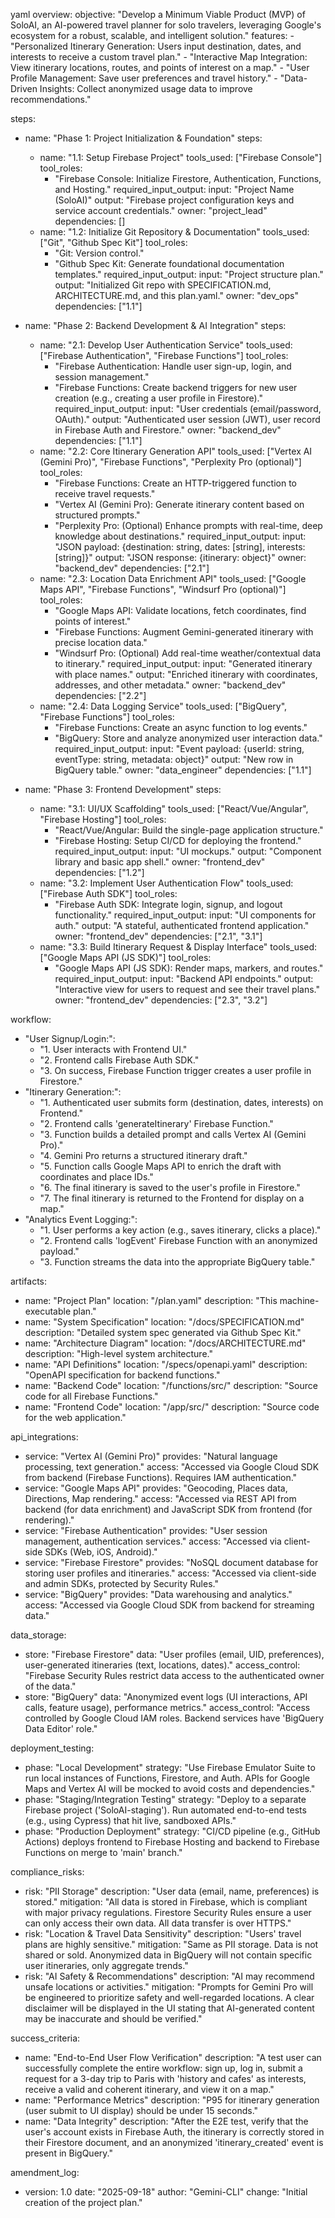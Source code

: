 yaml
overview:
  objective: "Develop a Minimum Viable Product (MVP) of SoloAI, an AI-powered travel planner for solo travelers, leveraging Google's ecosystem for a robust, scalable, and intelligent solution."
  features:
    - "Personalized Itinerary Generation: Users input destination, dates, and interests to receive a custom travel plan."
    - "Interactive Map Integration: View itinerary locations, routes, and points of interest on a map."
    - "User Profile Management: Save user preferences and travel history."
    - "Data-Driven Insights: Collect anonymized usage data to improve recommendations."

steps:
  - name: "Phase 1: Project Initialization & Foundation"
    steps:
      - name: "1.1: Setup Firebase Project"
        tools_used: ["Firebase Console"]
        tool_roles:
          - "Firebase Console: Initialize Firestore, Authentication, Functions, and Hosting."
        required_input_output:
          input: "Project Name (SoloAI)"
          output: "Firebase project configuration keys and service account credentials."
        owner: "project_lead"
        dependencies: []
      - name: "1.2: Initialize Git Repository & Documentation"
        tools_used: ["Git", "Github Spec Kit"]
        tool_roles:
          - "Git: Version control."
          - "Github Spec Kit: Generate foundational documentation templates."
        required_input_output:
          input: "Project structure plan."
          output: "Initialized Git repo with SPECIFICATION.md, ARCHITECTURE.md, and this plan.yaml."
        owner: "dev_ops"
        dependencies: ["1.1"]

  - name: "Phase 2: Backend Development & AI Integration"
    steps:
      - name: "2.1: Develop User Authentication Service"
        tools_used: ["Firebase Authentication", "Firebase Functions"]
        tool_roles:
          - "Firebase Authentication: Handle user sign-up, login, and session management."
          - "Firebase Functions: Create backend triggers for new user creation (e.g., creating a user profile in Firestore)."
        required_input_output:
          input: "User credentials (email/password, OAuth)."
          output: "Authenticated user session (JWT), user record in Firebase Auth and Firestore."
        owner: "backend_dev"
        dependencies: ["1.1"]
      - name: "2.2: Core Itinerary Generation API"
        tools_used: ["Vertex AI (Gemini Pro)", "Firebase Functions", "Perplexity Pro (optional)"]
        tool_roles:
          - "Firebase Functions: Create an HTTP-triggered function to receive travel requests."
          - "Vertex AI (Gemini Pro): Generate itinerary content based on structured prompts."
          - "Perplexity Pro: (Optional) Enhance prompts with real-time, deep knowledge about destinations."
        required_input_output:
          input: "JSON payload: {destination: string, dates: [string], interests: [string]}"
          output: "JSON response: {itinerary: object}"
        owner: "backend_dev"
        dependencies: ["2.1"]
      - name: "2.3: Location Data Enrichment API"
        tools_used: ["Google Maps API", "Firebase Functions", "Windsurf Pro (optional)"]
        tool_roles:
          - "Google Maps API: Validate locations, fetch coordinates, find points of interest."
          - "Firebase Functions: Augment Gemini-generated itinerary with precise location data."
          - "Windsurf Pro: (Optional) Add real-time weather/contextual data to itinerary."
        required_input_output:
          input: "Generated itinerary with place names."
          output: "Enriched itinerary with coordinates, addresses, and other metadata."
        owner: "backend_dev"
        dependencies: ["2.2"]
      - name: "2.4: Data Logging Service"
        tools_used: ["BigQuery", "Firebase Functions"]
        tool_roles:
          - "Firebase Functions: Create an async function to log events."
          - "BigQuery: Store and analyze anonymized user interaction data."
        required_input_output:
          input: "Event payload: {userId: string, eventType: string, metadata: object}"
          output: "New row in BigQuery table."
        owner: "data_engineer"
        dependencies: ["1.1"]

  - name: "Phase 3: Frontend Development"
    steps:
      - name: "3.1: UI/UX Scaffolding"
        tools_used: ["React/Vue/Angular", "Firebase Hosting"]
        tool_roles:
          - "React/Vue/Angular: Build the single-page application structure."
          - "Firebase Hosting: Setup CI/CD for deploying the frontend."
        required_input_output:
          input: "UI mockups."
          output: "Component library and basic app shell."
        owner: "frontend_dev"
        dependencies: ["1.2"]
      - name: "3.2: Implement User Authentication Flow"
        tools_used: ["Firebase Auth SDK"]
        tool_roles:
          - "Firebase Auth SDK: Integrate login, signup, and logout functionality."
        required_input_output:
          input: "UI components for auth."
          output: "A stateful, authenticated frontend application."
        owner: "frontend_dev"
        dependencies: ["2.1", "3.1"]
      - name: "3.3: Build Itinerary Request & Display Interface"
        tools_used: ["Google Maps API (JS SDK)"]
        tool_roles:
          - "Google Maps API (JS SDK): Render maps, markers, and routes."
        required_input_output:
          input: "Backend API endpoints."
          output: "Interactive view for users to request and see their travel plans."
        owner: "frontend_dev"
        dependencies: ["2.3", "3.2"]

workflow:
  - "User Signup/Login:":
    - "1. User interacts with Frontend UI."
    - "2. Frontend calls Firebase Auth SDK."
    - "3. On success, Firebase Function trigger creates a user profile in Firestore."
  - "Itinerary Generation:":
    - "1. Authenticated user submits form (destination, dates, interests) on Frontend."
    - "2. Frontend calls 'generateItinerary' Firebase Function."
    - "3. Function builds a detailed prompt and calls Vertex AI (Gemini Pro)."
    - "4. Gemini Pro returns a structured itinerary draft."
    - "5. Function calls Google Maps API to enrich the draft with coordinates and place IDs."
    - "6. The final itinerary is saved to the user's profile in Firestore."
    - "7. The final itinerary is returned to the Frontend for display on a map."
  - "Analytics Event Logging:":
    - "1. User performs a key action (e.g., saves itinerary, clicks a place)."
    - "2. Frontend calls 'logEvent' Firebase Function with an anonymized payload."
    - "3. Function streams the data into the appropriate BigQuery table."

artifacts:
  - name: "Project Plan"
    location: "/plan.yaml"
    description: "This machine-executable plan."
  - name: "System Specification"
    location: "/docs/SPECIFICATION.md"
    description: "Detailed system spec generated via Github Spec Kit."
  - name: "Architecture Diagram"
    location: "/docs/ARCHITECTURE.md"
    description: "High-level system architecture."
  - name: "API Definitions"
    location: "/specs/openapi.yaml"
    description: "OpenAPI specification for backend functions."
  - name: "Backend Code"
    location: "/functions/src/"
    description: "Source code for all Firebase Functions."
  - name: "Frontend Code"
    location: "/app/src/"
    description: "Source code for the web application."

api_integrations:
  - service: "Vertex AI (Gemini Pro)"
    provides: "Natural language processing, text generation."
    access: "Accessed via Google Cloud SDK from backend (Firebase Functions). Requires IAM authentication."
  - service: "Google Maps API"
    provides: "Geocoding, Places data, Directions, Map rendering."
    access: "Accessed via REST API from backend (for data enrichment) and JavaScript SDK from frontend (for rendering)."
  - service: "Firebase Authentication"
    provides: "User session management, authentication services."
    access: "Accessed via client-side SDKs (Web, iOS, Android)."
  - service: "Firebase Firestore"
    provides: "NoSQL document database for storing user profiles and itineraries."
    access: "Accessed via client-side and admin SDKs, protected by Security Rules."
  - service: "BigQuery"
    provides: "Data warehousing and analytics."
    access: "Accessed via Google Cloud SDK from backend for streaming data."

data_storage:
  - store: "Firebase Firestore"
    data: "User profiles (email, UID, preferences), user-generated itineraries (text, locations, dates)."
    access_control: "Firebase Security Rules restrict data access to the authenticated owner of the data."
  - store: "BigQuery"
    data: "Anonymized event logs (UI interactions, API calls, feature usage), performance metrics."
    access_control: "Access controlled by Google Cloud IAM roles. Backend services have 'BigQuery Data Editor' role."

deployment_testing:
  - phase: "Local Development"
    strategy: "Use Firebase Emulator Suite to run local instances of Functions, Firestore, and Auth. APIs for Google Maps and Vertex AI will be mocked to avoid costs and dependencies."
  - phase: "Staging/Integration Testing"
    strategy: "Deploy to a separate Firebase project ('SoloAI-staging'). Run automated end-to-end tests (e.g., using Cypress) that hit live, sandboxed APIs."
  - phase: "Production Deployment"
    strategy: "CI/CD pipeline (e.g., GitHub Actions) deploys frontend to Firebase Hosting and backend to Firebase Functions on merge to 'main' branch."

compliance_risks:
  - risk: "PII Storage"
    description: "User data (email, name, preferences) is stored."
    mitigation: "All data is stored in Firebase, which is compliant with major privacy regulations. Firestore Security Rules ensure a user can only access their own data. All data transfer is over HTTPS."
  - risk: "Location & Travel Data Sensitivity"
    description: "Users' travel plans are highly sensitive."
    mitigation: "Same as PII storage. Data is not shared or sold. Anonymized data in BigQuery will not contain specific user itineraries, only aggregate trends."
  - risk: "AI Safety & Recommendations"
    description: "AI may recommend unsafe locations or activities."
    mitigation: "Prompts for Gemini Pro will be engineered to prioritize safety and well-regarded locations. A clear disclaimer will be displayed in the UI stating that AI-generated content may be inaccurate and should be verified."

success_criteria:
  - name: "End-to-End User Flow Verification"
    description: "A test user can successfully complete the entire workflow: sign up, log in, submit a request for a 3-day trip to Paris with 'history and cafes' as interests, receive a valid and coherent itinerary, and view it on a map."
  - name: "Performance Metrics"
    description: "P95 for itinerary generation (user submit to UI display) should be under 15 seconds."
  - name: "Data Integrity"
    description: "After the E2E test, verify that the user's account exists in Firebase Auth, the itinerary is correctly stored in their Firestore document, and an anonymized 'itinerary_created' event is present in BigQuery."

amendment_log:
  - version: 1.0
    date: "2025-09-18"
    author: "Gemini-CLI"
    change: "Initial creation of the project plan."
